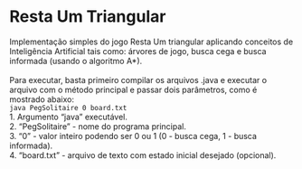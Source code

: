 <h1>Resta Um Triangular</h1>
Implementação simples do jogo Resta Um triangular aplicando conceitos de Inteligência Artificial tais como: árvores de jogo, busca cega e busca informada (usando o algoritmo A*).
<br><br>
Para executar, basta primeiro compilar os arquivos .java e executar o arquivo com o método principal e passar dois parâmetros, como é mostrado abaixo:<br>
  <code>java PegSolitaire 0 board.txt</code>
<br>
1. Argumento “java” executável.<br>
2. “PegSolitaire” - nome do programa principal.<br>
3. “0” - valor inteiro podendo ser 0 ou 1 (0 - busca cega, 1 - busca informada).<br>
4. “board.txt” - arquivo de texto com estado inicial desejado (opcional).
